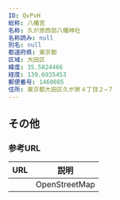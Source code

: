 ```yaml
---
ID: QvPvH
総称: 八幡宮
名称: 久が原西部八幡神社
名称読み: null
別名: null
都道府県: 東京都
区域: 大田区
緯度: 35.5824466
経度: 139.6935453
郵便番号: 1460085
住所: 東京都大田区久が原４丁目２−７
---
```


## その他

### 参考URL

| URL | 説明          |
| --- | ------------- |
|     | OpenStreetMap |
